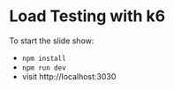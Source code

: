 # Load Testing with k6


To start the slide show:

- `npm install`
- `npm run dev`
- visit http://localhost:3030
